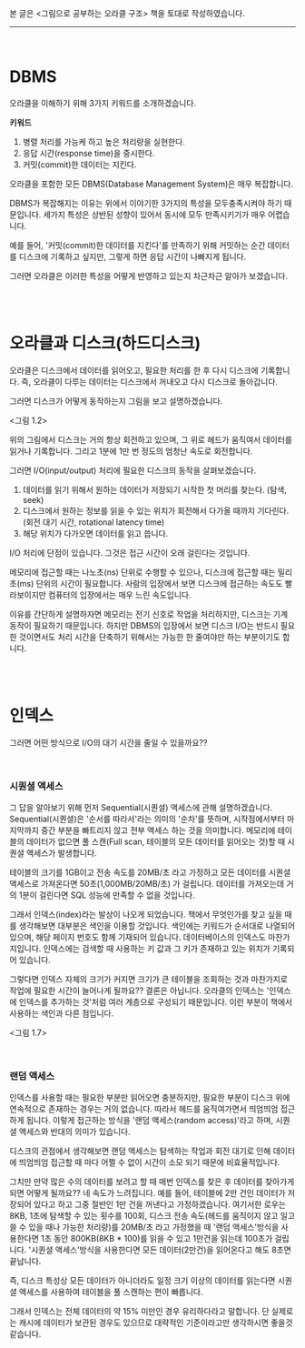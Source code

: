 본 글은 <그림으로 공부하는 오라클 구조> 책을 토대로 작성하였습니다.

---

<br>

# DBMS

오라클을 이해하기 위해 3가지 키워드를 소개하겠습니다.

**키워드**

1. 병렬 처리를 가능케 하고 높은 처리량을 실현한다.
2. 응답 시간(response time)을 중시한다.
3. 커밋(commit)한 데이터는 지킨다.

오라클을 포함한 모든 DBMS(Database Management System)은 매우 복잡합니다.

DBMS가 복잡해지는 이유는 위에서 이야기한 3가지의 특성을 모두충족시켜야 하기 때문입니다. 세가지 특성은 상반된 성향이 있어서 동시에 모두 만족시키기가 매우 어렵습니다.

예를 들어, '커밋(commit)한 데이터를 지킨다'를 만족하기 위해 커밋하는 순간 데이터를 디스크에 기록하고 싶지만, 그렇게 하면 응답 시간이 나빠지게 됩니다.

그러면 오라클은 이러한 특성을 어떻게 반영하고 있는지 차근차근 알아가 보겠습니다.

<br><br>

# 오라클과 디스크(하드디스크)

오라클은 디스크에서 데이터를 읽어오고, 필요한 처리를 한 후 다시 디스크에 기록합니다. 즉, 오라클이 다루는 데이터는 디스크에서 꺼내오고 다시 디스크로 돌아갑니다.

그러면 디스크가 어떻게 동작하는지 그림을 보고 설명하겠습니다.

<그림 1.2>

위의 그림에서 디스크는 거의 항상 회전하고 있으며, 그 위로 헤드가 움직여서 데이터를 읽거나 기록합니다. 그리고 1분에 1만 번 정도의 엄청난 속도로 회전합니다.

그러면 I/O(input/output) 처리에 필요한 디스크의 동작을 살펴보겠습니다.

1. 데이터를 읽기 위해서 원하는 데이터가 저장되기 시작한 첫 머리를 찾는다. (탐색, seek)
2. 디스크에서 원하는 정보를 읽을 수 있는 위치가 회전해서 다가올 때까지 기다린다. (회전 대기 시간, rotational latency time)
3. 해당 위치가 다가오면 데이터를 읽고 씁니다.

I/O 처리에 단점이 있습니다. 그것은 접근 시간이 오래 걸린다는 것입니다.

메모리에 접근할 때는 나노초(ns) 단위로 수행할 수 있으나, 디스크에 접근할 때는 밀리초(ms) 단위의 시간이 필요합니다. 사람의 입장에서 보면 디스크에 접근하는 속도도 빨라보이지만 컴퓨터의 입장에서는 매우 느린 속도입니다.

이유를 간단하게 설명하자면 메모리는 전기 신호로 작업을 처리하지만, 디스크는 기계 동작이 필요하기 때문입니다. 하지만 DBMS의 입장에서 보면 디스크 I/O는 반드시 필요한 것이면서도 처리 시간을 단축하기 위해서는 가능한 한 줄여야만 하는 부분이기도 합니다.

<br><br>

# 인덱스

그러면 어떤 방식으로 I/O의 대기 시간을 줄일 수 있을까요??

<br>

### 시퀀셜 액세스

그 답을 알아보기 위해 먼저 Sequential(시퀀셜) 액세스에 관해 설명하겠습니다. Sequential(시퀀셜)은 '순서를 따라서'라는 의미의 '순차'를 뜻하며, 시작점에서부터 마지막까지 중간 부분을 빠트리지 않고 전부 액세스 하는 것을 의미합니다. 메모리에 테이블의 데이터가 없으면 풀 스캔(Full scan, 테이블의 모든 데이터를 읽어오는 것)할 때 시퀀셜 액세스가 발생합니다.

테이블의 크기를 1GB이고 전송 속도를 20MB/초 라고 가정하고 모든 데이터를 시퀀셜 액세스로 가져온다면 50초(1,000MB/20MB/초) 가 걸립니다. 데이터를 가져오는데 거의 1분이 걸린다면 SQL 성능에 만족할 수 없을 것입니다.

그래서 인덱스(index)라는 발상이 나오게 되었습니다. 책에서 무엇인가를 찾고 싶을 때를 생각해보면 대부분은 색인을 이용할 것입니다. 색인에는 키워드가 순서대로 나열되어 있으며, 해당 페이지 번호도 함께 기재되어 있습니다. 데이터베이스의 인덱스도 마찬가지입니다. 인덱스에는 검색할 때 사용하는 키 값과 그 키가 존재하고 있는 위치가 기록되어 있습니다.

그렇다면 인덱스 자체의 크기가 커지면 크기가 큰 테이블을 조회하는 것과 마찬가지로 작업에 필요한 시간이 늘어나게 될까요?? 결론은 아닙니다. 오라클의 인덱스는 '인덱스에 인덱스를 추가하는 것'처럼 여러 계층으로 구성되기 때문입니다. 이런 부분이 책에서 사용하는 색인과 다른 점입니다.

<그림 1.7>

<br>

### 랜덤 액세스

인덱스를 사용할 때는 필요한 부분만 읽어오면 충분하지만, 필요한 부분이 디스크 위에 연속적으로 존재하는 경우는 거의 없습니다. 따라서 헤드를 움직여가면서 띄엄띄엄 접근하게 됩니다. 이렇게 접근하는 방식을 '랜덤 액세스(random access)'라고 하며, 시퀀셜 액세스와 반대의 의미가 있습니다.

디스크의 관점에서 생각해보면 랜덤 액세스는 탐색하는 작업과 회전 대기로 인해 데이터에 띄엄띄엄 접근할 때 마다 어쩔 수 없이 시간이 소모 되기 때문에 비효율적입니다.

그치만 만약 많은 수의 데이터를 보려고 할 때 매번 인덱스를 찾은 후 데이터를 찾아가게 되면 어떻게 될까요?? 네 속도가 느려집니다. 예를 들어, 테이블에 2만 건인 데이터가 저장되어 있다고 하고 그중 절반인 1만 건을 꺼낸다고 가정하겠습니다. 여기서한 로우는 8KB, 1초에 탐색할 수 있는 횟수를 100회, 디스크 전송 속도(헤드를 움직이지 않고 일고 쓸 수 있을 때나 가능한 처리량)를 20MB/초 라고 가정했을 때 '랜덤 액세스'방식을 사용한다면 1초 동안 800KB(8KB * 100)를 읽을 수 있고 1만건을 읽는데 100초가 걸립니다. '시퀀셜 액세스'방식을 사용한다면 모든 데이터(2만건)을 읽어온다고 해도 8초면 끝납니다. 

즉, 디스크 특성상 모든 데이터가 아니더라도 일정 크기 이상의 데이터를 읽는다면 시퀀셜 액세스를 사용하여 테이블을 풀 스캔하는 편이 빠릅니다.

그래서 인덱스는 전체 데이터의 약 15% 미만인 경우 유리하다라고 말합니다. 단 실제로는 캐시에 데이터가 보관된 경우도 있으므로 대략적인 기준이라고만 생각하시면 좋을것 같습니다.